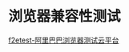 # 浏览器兼容性测试

[f2etest-阿里巴巴浏览器测试云平台](/qian-duan-ji-zhu-xue-xi-zong-jie-zheng-li/gong-ju-shi-yong-yu-xiang-mu-guan-li/liu-lan-qi-jian-rong-xing-ce-shi/f2etest.md)